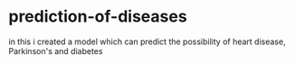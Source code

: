 # prediction-of-diseases
in this i created a model which can predict the possibility of heart disease, Parkinson's and  diabetes
